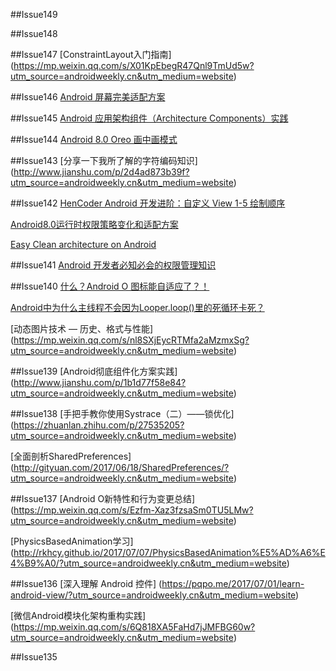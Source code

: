 ##Issue149


##Issue148


##Issue147
[ConstraintLayout入门指南]
(https://mp.weixin.qq.com/s/X01KpEbegR47Qnl9TmUd5w?utm_source=androidweekly.cn&utm_medium=website)

##Issue146
[Android 屏幕完美适配方案](https://mp.weixin.qq.com/s/e26d6s3hpWJOmhA4AUqRbQ?utm_source=androidweekly.cn&utm_medium=website)

##Issue145
[Android 应用架构组件（Architecture Components）实践](http://lijiankun24.com/Android-%E5%BA%94%E7%94%A8%E6%9E%B6%E6%9E%84%E7%BB%84%E4%BB%B6%EF%BC%88Architecture-Components%EF%BC%89%E5%AE%9E%E8%B7%B5/?utm_source=androidweekly.cn&utm_medium=website)

##Issue144
[Android 8.0 Oreo 画中画模式](https://mp.weixin.qq.com/s/DZACkOioPC1mGmtFnJzvfw?utm_source=androidweekly.cn&utm_medium=websiteAndroid%208.0%20Oreo)


##Issue143
[分享一下我所了解的字符编码知识]
(http://www.jianshu.com/p/2d4ad873b39f?utm_source=androidweekly.cn&utm_medium=website)

##Issue142
[HenCoder Android 开发进阶：自定义 View 1-5 绘制顺序](http://hencoder.com/ui-1-5/?utm_source=androidweekly.cn&utm_medium=website)

[Android8.0运行时权限策略变化和适配方案](http://blog.csdn.net/yanzhenjie1003/article/details/76719487?utm_source=androidweekly.cn&utm_medium=website)

[Easy Clean architecture on Android](http://www.jianshu.com/p/3edcf85539a6?utm_source=androidweekly.cn&utm_medium=website)

##Issue141
[Android 开发者必知必会的权限管理知识](https://mp.weixin.qq.com/s/OQRHEufCUXBA3d3DMZXMKQ?utm_source=androidweekly.cn&utm_medium=website)

##Issue140
[什么？Android O 图标能自适应了？！](https://mp.weixin.qq.com/s/cwO63MyztVAh0_ooaBNKRg?utm_source=androidweekly.cn&utm_medium=website)

[Android中为什么主线程不会因为Looper.loop()里的死循环卡死？](https://www.zhihu.com/question/34652589/answer/90344494?utm_source=androidweekly.cn&utm_medium=website)

[动态图片技术 — 历史、格式与性能]
(https://mp.weixin.qq.com/s/nl8SXjEycRTMfa2aMzmxSg?utm_source=androidweekly.cn&utm_medium=website)

##Issue139
[Android彻底组件化方案实践]
(http://www.jianshu.com/p/1b1d77f58e84?utm_source=androidweekly.cn&utm_medium=website)

##Issue138
[手把手教你使用Systrace（二）——锁优化]
(https://zhuanlan.zhihu.com/p/27535205?utm_source=androidweekly.cn&utm_medium=website)

[全面剖析SharedPreferences]
(http://gityuan.com/2017/06/18/SharedPreferences/?utm_source=androidweekly.cn&utm_medium=website)

##Issue137
[Android O新特性和行为变更总结]
(https://mp.weixin.qq.com/s/Ezfm-Xaz3fzsaSm0TU5LMw?utm_source=androidweekly.cn&utm_medium=website)


[PhysicsBasedAnimation学习]
(http://rkhcy.github.io/2017/07/07/PhysicsBasedAnimation%E5%AD%A6%E4%B9%A0/?utm_source=androidweekly.cn&utm_medium=website)

##Issue136
[深入理解 Android 控件]
(https://pqpo.me/2017/07/01/learn-android-view/?utm_source=androidweekly.cn&utm_medium=website)

[微信Android模块化架构重构实践]
(https://mp.weixin.qq.com/s/6Q818XA5FaHd7jJMFBG60w?utm_source=androidweekly.cn&utm_medium=website)

##Issue135



